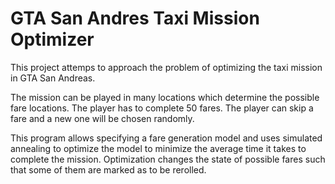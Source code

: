 # GTA San Andres Taxi Mission Optimizer

This project attemps to approach the problem of optimizing the taxi mission in GTA San Andreas.

The mission can be played in many locations which determine the possible fare locations. The player has to complete 50 fares. The player can skip a fare and a new one will be chosen randomly.

This program allows specifying a fare generation model and uses simulated annealing to optimize the model to minimize the average time it takes to complete the mission. Optimization changes the state of possible fares such that some of them are marked as to be rerolled.